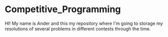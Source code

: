 # Competitive_Programming
HI! My name is Ander and this my repository where I'm going to storage my resolutions of several problems in different contests through the time.
